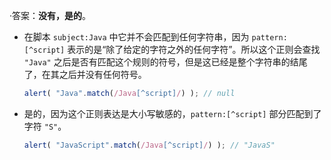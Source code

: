·答案：**没有，是的**。

- 在脚本 `subject:Java` 中它并不会匹配到任何字符串，因为 `pattern:[^script]` 表示的是“除了给定的字符之外的任何字符”。所以这个正则会查找 `"Java"` 之后是否有匹配这个规则的符号，但是这已经是整个字符串的结尾了，在其之后并没有任何符号。

    ```js run
    alert( "Java".match(/Java[^script]/) ); // null
    ```

- 是的，因为这个正则表达是大小写敏感的，`pattern:[^script]` 部分匹配到了字符 `"S"`。

    ```js run
    alert( "JavaScript".match(/Java[^script]/) ); // "JavaS"
    ```
